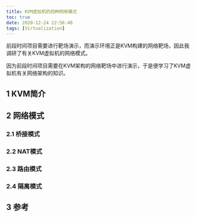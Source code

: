 ```yaml
---
title: KVM虚拟机的四种网络模式
toc: true
date: 2020-12-24 22:56:40
tags: [Virtualization]
---
```


前段时间项目需要进行靶场演示，而演示环境正是KVM构建的网络靶场，因此我调研了有关KVM虚拟机的网络模式。

因为前段时间项目需要在KVM架构的网络靶场中进行演示，于是便学习了KVM虚拟机有关网络架构的知识。

<!--more-->

## 1 KVM简介



## 2 网络模式



### 2.1 桥接模式

### 2.2 NAT模式

### 2.3 路由模式

### 2.4 隔离模式



## 3 参考

